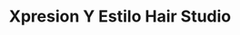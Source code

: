 ---
title: "Xpresion Y Estilo Hair Studio"
url: /denver/xpresion-y-estilo-hair-studio/
shop: hairdresser
---